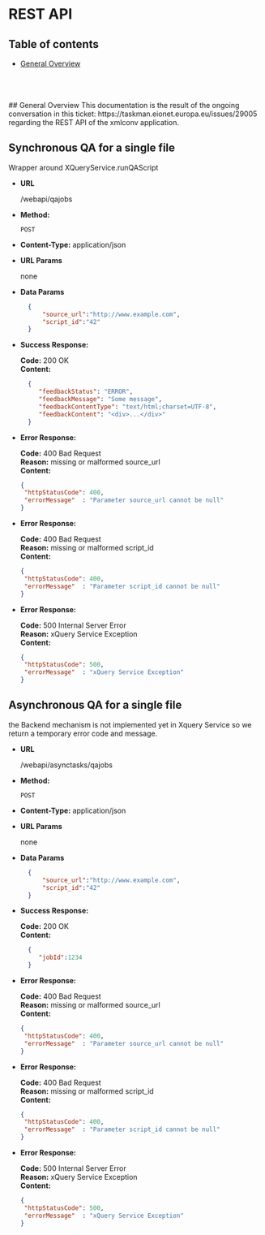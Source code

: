# REST API 


##  Table of contents
<!-- TOC depthFrom:1 depthTo:3 withLinks:1 updateOnSave:1 orderedList:0 -->

- [General Overview ](#general-overview)
	


</br>
</br>
</br>
## General Overview
This documentation is the result of the ongoing conversation in this ticket:
https://taskman.eionet.europa.eu/issues/29005 regarding the REST API of the xmlconv application.

**Synchronous QA for a single file**
----
  
  Wrapper around XQueryService.runQAScript

* **URL**

  /webapi/qajobs

* **Method:**

  `POST`
  
* **Content-Type:** application/json

*  **URL Params**

   none

* **Data Params**
  ```json  
    {
        "source_url":"http://www.example.com",
        "script_id":"42" 
    }
  ```
    


* **Success Response:**

   **Code:** 200 OK <br />
   **Content:** 
  
   ```json
     {
        "feedbackStatus": "ERROR",
        "feedbackMessage": "Some message",
        "feedbackContentType": "text/html;charset=UTF-8",
        "feedbackContent": "<div>...</div>" 
     }
    ```
 
* **Error Response:**

   **Code:** 400 Bad Request <br />
   **Reason:** missing or malformed source_url <br/>
    **Content:** 
    ```json
    {
     "httpStatusCode": 400,
     "errorMessage"  : "Parameter source_url cannot be null" 
    }
    ```

* **Error Response:**
  
   **Code:** 400 Bad Request <br />
   **Reason:** missing or malformed script_id <br/>
    **Content:** 
    ```json
    {
     "httpStatusCode": 400,
     "errorMessage"  : "Parameter script_id cannot be null" 
    }
    ```
    
* **Error Response:**
      
   **Code:** 500 Internal Server Error <br />
   **Reason:** xQuery Service Exception <br/>
    **Content:** 
    ```json
    {
     "httpStatusCode": 500,
     "errorMessage"  : "xQuery Service Exception" 
    }
    ```
 
 **Asynchronous QA for a single file**
----
  the Backend mechanism is not implemented yet in Xquery Service so we return a temporary error code and message.

* **URL**

  /webapi/asynctasks/qajobs

* **Method:**

  `POST`
  
* **Content-Type:** application/json

*  **URL Params**

   none

* **Data Params**
  ```json  
    {
        "source_url":"http://www.example.com",
        "script_id":"42" 
    }
  ```
    


* **Success Response:**

   **Code:** 200 OK <br />
   **Content:** 
  
   ```json
     {
        "jobId":1234
     }
    ```
 
* **Error Response:**

   **Code:** 400 Bad Request <br />
   **Reason:** missing or malformed source_url <br/>
    **Content:** 
    ```json
    {
     "httpStatusCode": 400,
     "errorMessage"  : "Parameter source_url cannot be null" 
    }
    ```

* **Error Response:**
  
   **Code:** 400 Bad Request <br />
   **Reason:** missing or malformed script_id <br/>
    **Content:** 
    ```json
    {
     "httpStatusCode": 400,
     "errorMessage"  : "Parameter script_id cannot be null" 
    }
    ```
    
* **Error Response:**
      
   **Code:** 500 Internal Server Error <br />
   **Reason:** xQuery Service Exception <br/>
    **Content:** 
    ```json
    {
     "httpStatusCode": 500,
     "errorMessage"  : "xQuery Service Exception" 
    }
    ```
 
